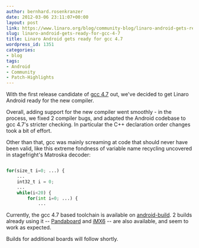 ```yaml
---
author: bernhard.rosenkranzer
date: 2012-03-06 23:11:07+00:00
layout: post
link: https://www.linaro.org/blog/community-blog/linaro-android-gets-ready-for-gcc-4-7/
slug: linaro-android-gets-ready-for-gcc-4-7
title: Linaro Android gets ready for gcc 4.7
wordpress_id: 1351
categories:
- blog
tags:
- Android
- Community
- Patch-Highlights
---
```


With the first release candidate of [gcc 4.7](http://http://gcc.gnu.org/ml/gcc/2012-03/msg00014.html) out, we've decided to get Linaro Android ready for the new compiler.

Overall, adding support for the new compiler went smoothly - in the process, we fixed 2 compiler bugs, and adapted the Android codebase to gcc 4.7's stricter checking. In particular the C++ declaration order changes took a bit of effort.

Other than that, gcc was mainly screaming at code that should never have been valid, like this extreme fondness of variable name recycling uncovered in stagefright's Matroska decoder:

```python

for(size_t i=0; ...) {
    ...
    int32_t i = 0;
    ...
    while(i<20) {
        for(int i=0; ...) {
            ...

```

Currently, the gcc 4.7 based toolchain is available on [android-build](https://android-build.linaro.org/builds/~linaro-android/toolchain-4.7-bzr/). 2 builds already using it -- [Pandaboard](https://android-build.linaro.org/builds/~linaro-android/panda-ics-gcc47-tilt-tracking-blob/) and [iMX6](https://android-build.linaro.org/builds/~linaro-android/imx6-ics-gcc47-freescalelt-stable-open/) -- are also available, and seem to work as expected.

Builds for additional boards will follow shortly.
